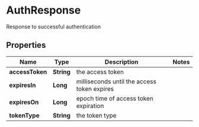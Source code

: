 

# AuthResponse

Response to successful authentication

## Properties

| Name | Type | Description | Notes |
|------------ | ------------- | ------------- | -------------|
|**accessToken** | **String** | the access token |  |
|**expiresIn** | **Long** | milliseconds until the access token expires |  |
|**expiresOn** | **Long** | epoch time of access token expiration |  |
|**tokenType** | **String** | the token type |  |



